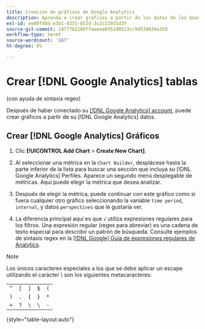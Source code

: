 ```yaml
---
title: Creación de gráficos de Google Analytics
description: Aprenda a crear gráficos a partir de los datos de los Google Analytics.
exl-id: ee80fd0d-e3b1-4331-853d-3c2c11931d3f
source-git-commit: 14777b216bf7aaeea0fb2d0513cc94539034a359
workflow-type: tm+mt
source-wordcount: '167'
ht-degree: 0%

---
```


# Crear [!DNL Google Analytics] tablas

(con ayuda de sintaxis regex)

Después de haber conectado su [[!DNL Google Analytics] account](../../data-analyst/importing-data/integrations/google-analytics.md), puede crear gráficos a partir de su [!DNL Google Analytics] datos.

## Crear [!DNL Google Analytics] Gráficos

1. Clic **[!UICONTROL Add Chart** > **Create New Chart]**.

1. Al seleccionar una métrica en la `Chart Builder`, desplácese hasta la parte inferior de la lista para buscar una sección que incluya su [!DNL Google Analytics] Perfiles. Aparece un segundo menú desplegable de métricas. Aquí puede elegir la métrica que desea analizar.

1. Después de elegir la métrica, puede continuar con este gráfico como si fuera cualquier otro gráfico seleccionando la variable `time period`, `interval`, y datos `perspectives` que le gustaría ver.

1. La diferencia principal aquí es que `√` utiliza expresiones regulares para los filtros. Una expresión regular (regex para abreviar) es una cadena de texto especial para describir un patrón de búsqueda. Consulte ejemplos de sintaxis regex en la [[!DNL Google] Guía de expresiones regulares de Analytics](https://support.google.com/analytics/answer/1034324?hl=en).

>[!NOTE]
>
>Los únicos caracteres especiales a los que se debe aplicar un escape utilizando el carácter \ son los siguientes metacaracteres:

|  |  |  |  |  |
|-----|-----|-----|-----|-----|
| `^` | `[` | `]` | `$` | `(` |
| `)` | `.` | `{` | `}` | `*` |
| `+` | `?` | `\` | `\` | `-` |

{style="table-layout:auto"}
